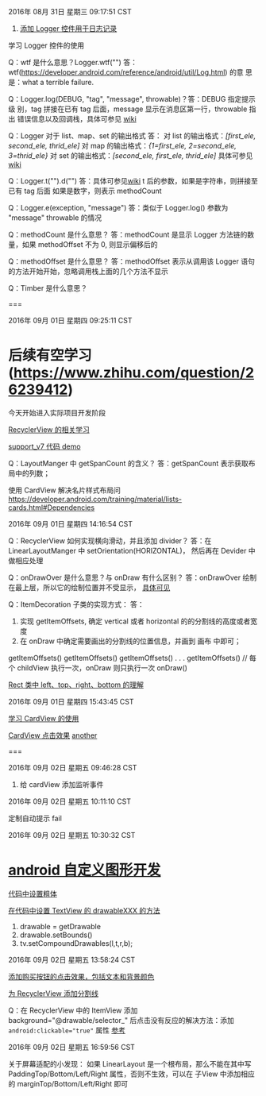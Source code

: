 

2016年 08月 31日 星期三 09:17:51 CST

1. [添加 Logger 控件用于日志记录](https://github.com/orhanobut/logger)
 
学习 Logger 控件的使用

Q：wtf 是什么意思？Logger.wtf("")
答：wtf(https://developer.android.com/reference/android/util/Log.html) 的意
思是：what a terrible failure.

Q：Logger.log(DEBUG, "tag", "message", throwable)？答：DEBUG 指定提示级
别，tag 拼接在已有 tag 后面，message 显示在消息区第一行，throwable 指出
错误信息以及回调栈，具体可参见
[wiki](http://192.168.1.19/w/android/technical/lib/logger/)

Q：Logger 对于 list、map、set 的输出格式
答：
对 list 的输出格式：*[first_ele, second_ele, thrid_ele]*
对 map 的输出格式：*{1=first_ele, 2=second_ele, 3=thrid_ele}*
对 set 的输出格式：*[second_ele, first_ele, thrid_ele]*
具体可参见[wiki](http://192.168.1.19/w/android/technical/lib/logger/)

Q：Logger.t("").d("")
答：具体可参见[wiki](http://192.168.1.19/w/android/technical/lib/logger/)
t 后的参数，如果是字符串，则拼接至 已有 tag 后面
如果是数字，则表示 methodCount

Q：Logger.e(exception, "message")
答：类似于 Logger.log() 参数为 "message" throwable 的情况

Q：methodCount 是什么意思？
答：methodCount 是显示 Logger 方法链的数量，如果 methodOffset 不为 0, 则显示偏移后的

Q：methodOffset 是什么意思？
答：methodOffset 表示从调用该 Logger 语句的方法开始开始，忽略调用栈上面的几个方法不显示

Q：Timber 是什么意思？

=== 

2016年 09月 01日 星期四 09:25:11 CST

后续有空学习(https://www.zhihu.com/question/26239412)
===

今天开始进入实际项目开发阶段

[RecyclerView 的相关学习](blog.csdn.net/lmj623565791/article/details/45059587)

[support_v7 代码 demo](home/linky/IDE/sdk/extras/support/samples/Support7Demo)

Q：LayoutManger 中 getSpanCount 的含义？
答：getSpanCount 表示获取布局中的列数；

使用 CardView 解决名片样式布局问
https://developer.android.com/training/material/lists-cards.html#Dependencies


2016年 09月 01日 星期四 14:16:54 CST

Q：RecyclerView 如何实现横向滑动，并且添加 divider？
答：在LinearLayoutManger 中 setOrientation(HORIZONTAL)，
   然后再在 Devider 中做相应处理

Q：onDrawOver 是什么意思？与 onDraw 有什么区别？
答：onDrawOver 绘制在最上层，所以它的绘制位置并不受显示，
[具体可见](http://blog.piasy.com/2016/03/26/Insight-Android-RecyclerView-ItemDecoration/)

Q：ItemDecoration 子类的实现方式：
答：
  1. 实现 getItemOffsets, 确定 vertical 或者 horizontal 的的分割线的高度或者宽度
  2. 在 onDraw 中确定需要画出的分割线的位置信息，并画到 画布 中即可；

  getItemOffsets()
  getItemOffsets()
  getItemOffsets()
        .
		.
		.
  getItemOffsets()  // 每个 childView 执行一次，onDraw 则只执行一次
  onDraw()

[Rect 类中 left、top、right、bottom 的理解](/home/linky/profile/ltrb.png)


2016年 09月 01日 星期四 15:43:45 CST

[学习 CardView 的使用](https://developer.android.com/reference/android/support/v7/widget/CardView.html)

[CardView 点击效果](http://blog.csdn.net/jdsjlzx/article/details/51243716) 
[another](http://www.jcodecraeer.com/a/anzhuokaifa/androidkaifa/2015/1025/3621.html)


===

2016年 09月 02日 星期五 09:46:28 CST

1. 给 cardView 添加监听事件


2016年 09月 02日 星期五 10:11:10 CST

定制自动提示 fail

2016年 09月 02日 星期五 10:30:32 CST

[android 自定义图形开发](http://keeganlee.me/post/android/20150830)
===

[代码中设置粗体](http://blog.csdn.net/cw2004100021124/article/details/12453623)

[在代码中设置 TextView 的 drawableXXX 的方法](http://www.lai18.com/content/804043.html)

1. drawable = getDrawable
2. drawable.setBounds()
3. tv.setCompoundDrawables(l,t,r,b);

2016年 09月 02日 星期五 13:58:24 CST

[添加购买按钮的点击效果，包括文本和背景颜色](http://www.cnblogs.com/xdindex/p/4567426.html)

[为 RecyclerView 添加分割线](http://www.jianshu.com/p/4eff036360da)

Q：在 RecyclerView 中的 ItemView 添加 background="@drawable/selector_"
后点击没有反应的解决方法：添加 `android:clickable="true"` 属性
[参考](https://gist.github.com/brucetoo/925f8b7cbc60af121886)


2016年 09月 02日 星期五 16:59:56 CST

关于屏幕适配的小发现：
  如果 LinearLayout 是一个根布局，那么不能在其中写 PaddingTop/Bottom/Left/Right 属性，否则不生效，可以在 子View 中添加相应的 marginTop/Bottom/Left/Right 即可
  























